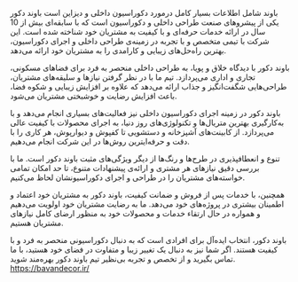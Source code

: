  باوند شامل اطلاعات بسیار کامل درمورد دکوراسیون داخلی و دیزاین است
 باوند دکور یکی از پیشرو‌های صنعت طراحی داخلی و دکوراسیون است که با سابقه‌ای بیش از 10 سال در ارائه خدمات حرفه‌ای و با کیفیت به مشتریان خود شناخته شده است. این شرکت با تیمی متخصص و با تجربه در زمینه‌ی طراحی داخلی و اجرای دکوراسیون، بهترین راه‌حل‌های زیبایی و کارامدی را به مشتریان خود ارائه می‌دهد.

باوند دکور با دیدگاه خلاق و پویا، به طراحی داخلی منحصر به فرد برای فضاهای مسکونی، تجاری و اداری می‌پردازد. تیم ما با در نظر گرفتن نیازها و سلیقه‌های مشتریان، طراحی‌هایی شگفت‌انگیز و جذاب ارائه می‌دهد که علاوه بر افزایش زیبایی و شکوه فضا، باعث افزایش رضایت و خوشبختی مشتریان می‌شود.

باوند دکور در زمینه اجرای دکوراسیون داخلی نیز فعالیت‌های بسیاری انجام می‌دهد و با به‌کارگیری بهترین متریال‌ها و تکنولوژی‌های روز دنیا، به اجرای محصولات با کیفیت عالی می‌پردازد. از کابینت‌های آشپزخانه و دستشویی تا کفپوش و دیوارپوش، هر کاری را با دقت و حرفه‌ایترین روش‌ها در این شرکت انجام می‌دهیم.

تنوع و انعطافپذیری در طرح‌ها و رنگ‌ها از دیگر ویژگی‌های مثبت باوند دکور است. ما با بررسی دقیق نیازهای هر مشتری و ارائه‌ی پیشنهادات متنوع، تا حد امکان تمامی خواسته‌های مشتریان را در طراحی و اجرای دکوراسیونشان لحاظ می‌کنیم.

همچنین، با خدمات پس از فروش و ضمانت کیفیت، باوند دکور به مشتریان خود اعتماد و اطمینان بیشتری در پروژه‌های خود می‌دهد. ما به رضایت مشتریان خود اولویت می‌دهیم و همواره در حال ارتقاء خدمات و محصولات خود به منظور ارضای کامل نیازهای مشتریان هستیم.

باوند دکور، انتخاب ایده‌آل برای افرادی است که به دنبال دکوراسیونی منحصر به فرد و با کیفیت هستند. اگر شما نیز به دنبال یک تغییر زیبا و متفاوت در فضای خود هستید، با ما تماس بگیرید و از تخصص و تجربه بی‌نظیر تیم باوند دکور بهره‌مند شوید.
https://bavandecor.ir/
